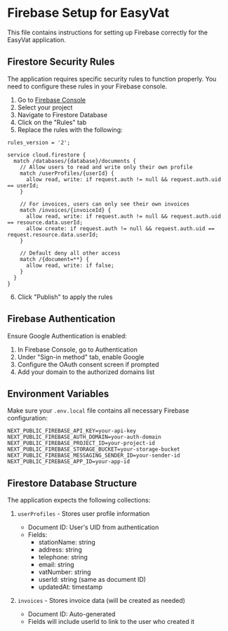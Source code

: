 # Firebase Setup for EasyVat

This file contains instructions for setting up Firebase correctly for the EasyVat application.

## Firestore Security Rules

The application requires specific security rules to function properly. You need to configure these rules in your Firebase console.

1. Go to [Firebase Console](https://console.firebase.google.com/)
2. Select your project
3. Navigate to Firestore Database
4. Click on the "Rules" tab
5. Replace the rules with the following:

```
rules_version = '2';

service cloud.firestore {
  match /databases/{database}/documents {
    // Allow users to read and write only their own profile
    match /userProfiles/{userId} {
      allow read, write: if request.auth != null && request.auth.uid == userId;
    }
    
    // For invoices, users can only see their own invoices
    match /invoices/{invoiceId} {
      allow read, write: if request.auth != null && request.auth.uid == resource.data.userId;
      allow create: if request.auth != null && request.auth.uid == request.resource.data.userId;
    }
    
    // Default deny all other access
    match /{document=**} {
      allow read, write: if false;
    }
  }
}
```

6. Click "Publish" to apply the rules

## Firebase Authentication

Ensure Google Authentication is enabled:

1. In Firebase Console, go to Authentication
2. Under "Sign-in method" tab, enable Google
3. Configure the OAuth consent screen if prompted
4. Add your domain to the authorized domains list

## Environment Variables

Make sure your `.env.local` file contains all necessary Firebase configuration:

```
NEXT_PUBLIC_FIREBASE_API_KEY=your-api-key
NEXT_PUBLIC_FIREBASE_AUTH_DOMAIN=your-auth-domain
NEXT_PUBLIC_FIREBASE_PROJECT_ID=your-project-id
NEXT_PUBLIC_FIREBASE_STORAGE_BUCKET=your-storage-bucket
NEXT_PUBLIC_FIREBASE_MESSAGING_SENDER_ID=your-sender-id
NEXT_PUBLIC_FIREBASE_APP_ID=your-app-id
```

## Firestore Database Structure

The application expects the following collections:

1. `userProfiles` - Stores user profile information
   - Document ID: User's UID from authentication
   - Fields:
     - stationName: string
     - address: string
     - telephone: string
     - email: string
     - vatNumber: string
     - userId: string (same as document ID)
     - updatedAt: timestamp

2. `invoices` - Stores invoice data (will be created as needed)
   - Document ID: Auto-generated
   - Fields will include userId to link to the user who created it 